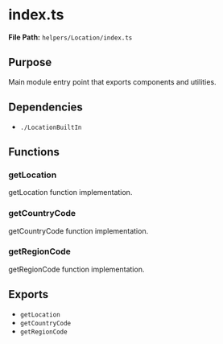 # index.ts

**File Path:** `helpers/Location/index.ts`

## Purpose

Main module entry point that exports components and utilities.

## Dependencies

- `./LocationBuiltIn`

## Functions

### getLocation

getLocation function implementation.

### getCountryCode

getCountryCode function implementation.

### getRegionCode

getRegionCode function implementation.

## Exports

- `getLocation`
- `getCountryCode`
- `getRegionCode`

